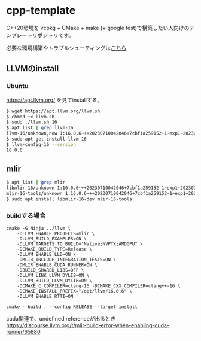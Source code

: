 # cpp-template
C++20環境を vcpkg + CMake + make (+ google test)で構築したい人向けのテンプレートリポジトリです。

必要な環境構築やトラブルシューティングは[こちら](https://github.com/lemolatoon/cpp-json-parser#%E7%92%B0%E5%A2%83%E6%A7%8B%E7%AF%89)

## LLVMのinstall

### Ubuntu
https://apt.llvm.org/ を見てinstallする。
```bash
$ wget https://apt.llvm.org/llvm.sh
$ chmod +x llvm.sh
$ sudo ./llvm.sh 16
$ apt list | grep llvm-16
llvm-16/unknown,now 1:16.0.6~++20230710042046+7cbf1a259152-1~exp1~20230710162136.105 amd64 [installed,automatic]
$ sudo apt-get install llvm-16
$ llvm-config-16 --version
16.0.6
```

## mlir
```bash
$ apt list | grep mlir
libmlir-16/unknown 1:16.0.6~++20230710042046+7cbf1a259152-1~exp1~20230710162136.105 amd64
mlir-16-tools/unknown 1:16.0.6~++20230710042046+7cbf1a259152-1~exp1~20230710162136.105 amd64
$ sudo apt install libmlir-16-dev mlir-16-tools
```

### buildする場合
```
cmake -G Ninja ../llvm \
	-DLLVM_ENABLE_PROJECTS=mlir \
	-DLLVM_BUILD_EXAMPLES=ON \
	-DLLVM_TARGETS_TO_BUILD="Native;NVPTX;AMDGPU" \
	-DCMAKE_BUILD_TYPE=Release \
	-DLLVM_ENABLE_LLD=ON \
	-DMLIR_INCLUDE_INTEGRATION_TESTS=ON \
	-DMLIR_ENABLE_CUDA_RUNNER=ON \
	-DBUILD_SHARED_LIBS=OFF \
	-DLLVM_LINK_LLVM_DYLIB=ON \
	-DLLVM_BUILD_LLVM_DYLIB=ON \
	-DCMAKE_C_COMPILER=clang-16 -DCMAKE_CXX_COMPILER=clang++-16 \
	-DCMAKE_INSTALL_PREFIX="/opt/llvm/16.0.6" \
	-DLLVM_ENABLE_RTTI=ON
```
```
cmake --build . --config RELEASE --target install
```

cuda関連で、undefined referenceが出るとき
https://discourse.llvm.org/t/mlir-build-error-when-enabling-cuda-runner/65880